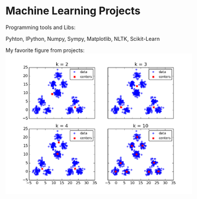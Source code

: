Machine Learning Projects
================


Programming tools and Libs: 

Pyhton, IPython, Numpy, Sympy, Matplotlib, NLTK, Scikit-Learn

My favorite figure from projects:
![alt tag](https://github.com/zhongyn/machine-learning/blob/master/project3/image/22.png)
